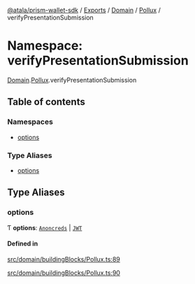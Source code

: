 [@atala/prism-wallet-sdk](../README.md) / [Exports](../modules.md) / [Domain](Domain.md) / [Pollux](Domain.Pollux.md) / verifyPresentationSubmission

# Namespace: verifyPresentationSubmission

[Domain](Domain.md).[Pollux](Domain.Pollux.md).verifyPresentationSubmission

## Table of contents

### Namespaces

- [options](Domain.Pollux.verifyPresentationSubmission.options.md)

### Type Aliases

- [options](Domain.Pollux.verifyPresentationSubmission.md#options)

## Type Aliases

### options

Ƭ **options**: [`Anoncreds`](../interfaces/Domain.Pollux.verifyPresentationSubmission.options.Anoncreds.md) \| [`JWT`](../interfaces/Domain.Pollux.verifyPresentationSubmission.options.JWT.md)

#### Defined in

[src/domain/buildingBlocks/Pollux.ts:89](https://github.com/input-output-hk/atala-prism-wallet-sdk-ts/blob/a3fc2aa/src/domain/buildingBlocks/Pollux.ts#L89)

[src/domain/buildingBlocks/Pollux.ts:90](https://github.com/input-output-hk/atala-prism-wallet-sdk-ts/blob/a3fc2aa/src/domain/buildingBlocks/Pollux.ts#L90)
